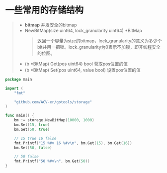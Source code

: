 # 一些常用的存储结构

> * **bitmap** 并发安全的bitmap
> * NewBitMap(size uint64, lock_granularity uint64) *BitMap
>   > 返回一个容量为size的bitmap，lock_granularity的意义为多少个bit共用一把锁。lock_granularity为0表示不加锁，即非线程安全的位图。
> * (b *BitMap) Get(pos uint64) bool 获取pos位置的值
> * (b *BitMap) Set(pos uint64, value bool) 设置pos位置的值

``` go
package main

import (
	"fmt"

	"github.com/ACV-er/gotools/storage"
)

func main() {
	bm := storage.NewBitMap(10000, 1000)
	bm.Set(15, true)
	bm.Set(50, true)

	// 15 true 16 false
	fmt.Printf("15 %#v 16 %#v\n", bm.Get(15), bm.Get(16))
	bm.Set(50, false)

	// 50 false
	fmt.Printf("50 %#v\n", bm.Get(50))
}

```
